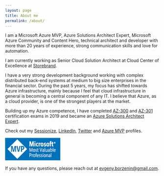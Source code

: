 ```yaml
---
layout: page
title: About me
permalink: /about/
---
```

I am a Microsoft Azure MVP, Azure Solutions Architect Expert, Microsoft Azure Community and Content Hero, technical architect and developer with more than 20 years of experience, strong communication skills and love for automation.

I am currently working as Senior Cloud Solution Architect at Cloud Center of Excellence at [Storebrand](https://www.storebrand.no/).

I have a very strong development background working with complex distributed back-end systems at medium to big size enterprises in the financial sector. During the past 5 years, my focus has shifted towards Azure infrastructure, mainly because I feel that cloud infrastructure in general is becoming a central component of any IT. I believe that Azure, as a cloud provider, is one of the strongest players at the market.

Building up my Azure competence, I have completed [AZ-300](https://docs.microsoft.com/en-us/learn/certifications/exams/az-300) and [AZ-301](https://docs.microsoft.com/en-us/learn/certifications/exams/az-301) certification exams in 2019 and became an [Azure Solutions Architect Expert](https://docs.microsoft.com/en-us/learn/certifications/azure-solutions-architect).

Check out my [Sessionize](https://sessionize.com/evgeny-borzenin),  [LinkedIn](https://www.linkedin.com/feed/?trk=nav_back_to_linkedin), [Twitter](https://twitter.com/EvgenyBorzenin) and [Azure MVP](https://mvp.microsoft.com/en-us/PublicProfile/5003837?fullName=Evgeny%20Borzenin) profiles.

![mvp](/images/MVP_Logo_Horizontal_Preferred_Cyan300_CMYK_72ppi.png)

If you have any questions, please reach out at evgeny.borzenin@gmail.com.
